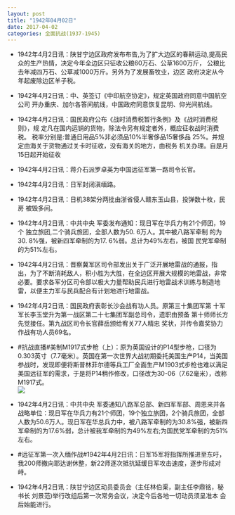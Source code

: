 ```yaml
---
layout: post
title: "1942年04月02日"
date: 2017-04-02
categories: 全面抗战(1937-1945)
---
```


<meta name="referrer" content="no-referrer" />

- 1942年4月2日讯：陕甘宁边区政府发布布告,为了扩大边区的春耕运动,提高民 众的生产热情，决定今年全边区只征收公粮60万石、公草1600万斤， 公粮比去年减四万石、公草减1000万斤。另外为了发展畜牧业，边区 政府决定从今年起废除边区羊子税。 

- 1942年4月2日讯：中、英签订《中印航空协定》，规定英国政府同意中国航空公司 开办重庆、加尔各答间航线，中国政府同意恢复昆明、仰光间航线。 

- 1942年4月2日讯：国民政府公布《战时消费税暂行条例》及《战时消费税则》，规 定凡在国内运销的货物，除法令另有规定者外，概应征收战时消费税。 税率分别是:普通日用品5%非必须品10%半奢侈品15奢侈品 25%。并规定由海关于货物通过关卡时征收，没有海关的地方，由税务 机关办理。自是月15日起开始征收 

- 1942年4月2日讯：蒋介石派罗卓英为中国远征军第一路司令长官。 

- 1942年4月2日讯：日军封闭滇缅路。 

- 1942年4月2日讯：日机38架分两批由浙省侵人赣东玉山县，投弹数十枚，民房 被毁多间。 

- 1942年4月2日讯：中共中央 军委发布通知：现日军在华兵力有21个师团，19个 独立旅团,二个骑兵旅团，全部人数为50. 6万人。其中被八路军牵制 的为30. 8%强，被新四军牵制的为17. 6%弱。总计为49%左右，被国 民党军牵制的为51%左右。 

- 1942年4月2日讯：晋察冀军区司令部发出关于广泛开展地雷战的通报，指出，为了不断消耗敌人，积小胜为大胜，在全边区开展大规模的地雷战，非常必要。要求各军分区司令部以极大力量帮助民兵进行地雷战术训练与制造地雷，以便主力军与民兵配合有计划地进行地雷战。 

- 1942年4月2日讯：国民政府表彰长沙会战有功人员。原第三十集团军第 十军军长李玉堂升为第一战区第二十七集团军副总司令，遗职由预备 第十师师长方先觉接任。第九战区司令长官薛岳颁给宥关77人精忠 奖状，并传令嘉奖协力作战有功人员69名。 

- #抗战直播#美制M1917式步枪（上）：原为英国设计的P14型步枪，口径为0.303英寸（7.7毫米）。英国在第一次世界大战初期委托美国生产P14，当美国参战时，发现即便将斯普林菲尔德等兵工厂全面生产M1903式步枪也难以满足美国远征军的需求，于是将P14稍作修改，口径改为30-06（7.62毫米），改称M1917式。 <br/><img src="https://wx3.sinaimg.cn/large/aca367d8ly1fe83sdifuzj20d10tcn1f.jpg" />

- 1942年4月2日讯：中共中央 军委通知八路军总部、新四军军部、周恩来并各战略单位：现日军在华兵力有21个师团，19个独立旅团，2个骑兵旅团，全部人数为50.6万人。现日军在华总兵力中，被八路军牵制的为30.8%强，被新四军牵制的为17.6%弱，总计被我军牵制的为49%左右;为国民党军牵制的为51%左右。 

- #远征军第一次入缅作战#1942年4月2日讯：日军15军将指挥所推进至东吁，我200师撤向耶达谢休整，新22师逐次抵抗延缓日军攻击速度，逐步形成对峙。 

- 1942年4月2日讯：陕甘宁边区动员委员会（主任林伯渠，副主任李鼎铭，秘书长 刘景范)举行改组后第一次常务会议，决定今后各地一切动员须呈准本 会后始能进行。 

